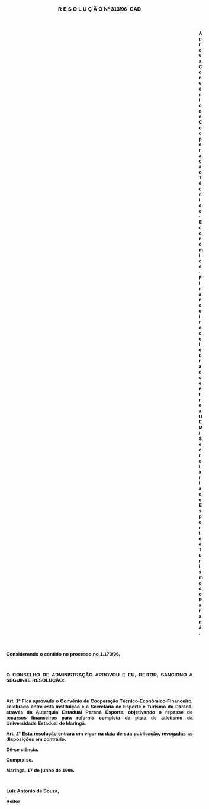 <BODY TEXT="#000000">

<FONT FACE="Arial"><P ALIGN="JUSTIFY"></P>
<B><P ALIGN="CENTER">R E S O L U &Ccedil; &Atilde; O Nº 313/96  CAD</P>
</B></FONT><FONT SIZE=2>
<B><P>&nbsp;</P><DIR>
<DIR>
<DIR>
<DIR>
<DIR>
<DIR>
<DIR>
<DIR>
<DIR>
<DIR>
<DIR>
<DIR>
<DIR>

</FONT><FONT FACE="Arial"><P ALIGN="JUSTIFY">Aprova Conv&ecirc;nio de Coopera&ccedil;&atilde;o T&eacute;cnico-Econ&ocirc;mico-Financeiro celebrado entre a UEM/Secretaria de Esporte e Turismo do Paran&aacute;.</P>
<P ALIGN="JUSTIFY"></P>
</B><P ALIGN="JUSTIFY">&nbsp;</P></DIR>
</DIR>
</DIR>
</DIR>
</DIR>
</DIR>
</DIR>
</DIR>
</DIR>
</DIR>
</DIR>
</DIR>
</DIR>

<P ALIGN="JUSTIFY">Considerando o contido no processo no 1.173/96,</P>
<P ALIGN="JUSTIFY"></P>
<P ALIGN="JUSTIFY">&nbsp;</P>
<B><P ALIGN="JUSTIFY">O CONSELHO DE ADMINISTRA&Ccedil;&Atilde;O APROVOU E EU, REITOR, SANCIONO A SEGUINTE RESOLU&Ccedil;&Atilde;O:</P>
</B><P ALIGN="JUSTIFY"></P>
<P ALIGN="JUSTIFY">&nbsp;</P>
<B><P ALIGN="JUSTIFY">Art. 1º</B> Fica aprovado o Conv&ecirc;nio de Coopera&ccedil;&atilde;o T&eacute;cnico-Econ&ocirc;mico-Financeiro, celebrado entre esta institui&ccedil;&atilde;o e a Secretaria de Esporte e Turismo do Paran&aacute;, atrav&eacute;s da Autarquia Estadual Paran&aacute; Esporte, objetivando o repasse de recursos financeiros para reforma completa da pista de atletismo da Universidade Estadual de Maring&aacute;.</P>
<B><P ALIGN="JUSTIFY">Art. 2º</B> Esta resolu&ccedil;&atilde;o entrara em vigor na data de sua publica&ccedil;&atilde;o, revogadas as disposi&ccedil;&otilde;es em contr&aacute;rio. </P>
<P ALIGN="JUSTIFY">D&ecirc;-se ci&ecirc;ncia.</P>
<P ALIGN="JUSTIFY">Cumpra-se.</P>
<P ALIGN="JUSTIFY">Maring&aacute;, 17 de junho de 1996.</P>
<P ALIGN="JUSTIFY"></P>
<P ALIGN="JUSTIFY">&nbsp;</P>
<P ALIGN="JUSTIFY">Luiz Antonio de Souza,</P>
<B><P ALIGN="JUSTIFY">Reitor </P></B></FONT></BODY>
